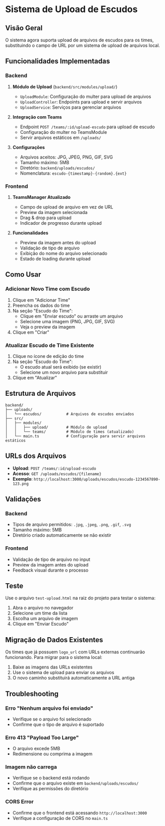 # Sistema de Upload de Escudos

## Visão Geral

O sistema agora suporta upload de arquivos de escudos para os times, substituindo o campo de URL por um sistema de upload de arquivos local.

## Funcionalidades Implementadas

### Backend

1. **Módulo de Upload** (`backend/src/modules/upload/`)
   - `UploadModule`: Configuração do multer para upload de arquivos
   - `UploadController`: Endpoints para upload e servir arquivos
   - `UploadService`: Serviços para gerenciar arquivos

2. **Integração com Teams**
   - Endpoint `POST /teams/:id/upload-escudo` para upload de escudo
   - Configuração do multer no TeamsModule
   - Servir arquivos estáticos em `/uploads/`

3. **Configurações**
   - Arquivos aceitos: JPG, JPEG, PNG, GIF, SVG
   - Tamanho máximo: 5MB
   - Diretório: `backend/uploads/escudos/`
   - Nomenclatura: `escudo-{timestamp}-{random}.{ext}`

### Frontend

1. **TeamsManager Atualizado**
   - Campo de upload de arquivo em vez de URL
   - Preview da imagem selecionada
   - Drag & drop para upload
   - Indicador de progresso durante upload

2. **Funcionalidades**
   - Preview da imagem antes do upload
   - Validação de tipo de arquivo
   - Exibição do nome do arquivo selecionado
   - Estado de loading durante upload

## Como Usar

### Adicionar Novo Time com Escudo

1. Clique em "Adicionar Time"
2. Preencha os dados do time
3. Na seção "Escudo do Time":
   - Clique em "Enviar escudo" ou arraste um arquivo
   - Selecione uma imagem (PNG, JPG, GIF, SVG)
   - Veja o preview da imagem
4. Clique em "Criar"

### Atualizar Escudo de Time Existente

1. Clique no ícone de edição do time
2. Na seção "Escudo do Time":
   - O escudo atual será exibido (se existir)
   - Selecione um novo arquivo para substituir
3. Clique em "Atualizar"

## Estrutura de Arquivos

```
backend/
├── uploads/
│   └── escudos/           # Arquivos de escudos enviados
├── src/
│   ├── modules/
│   │   ├── upload/        # Módulo de upload
│   │   └── teams/         # Módulo de times (atualizado)
│   └── main.ts            # Configuração para servir arquivos estáticos
```

## URLs dos Arquivos

- **Upload**: `POST /teams/:id/upload-escudo`
- **Acesso**: `GET /uploads/escudos/{filename}`
- **Exemplo**: `http://localhost:3000/uploads/escudos/escudo-1234567890-123.png`

## Validações

### Backend
- Tipos de arquivo permitidos: `.jpg`, `.jpeg`, `.png`, `.gif`, `.svg`
- Tamanho máximo: 5MB
- Diretório criado automaticamente se não existir

### Frontend
- Validação de tipo de arquivo no input
- Preview da imagem antes do upload
- Feedback visual durante o processo

## Teste

Use o arquivo `test-upload.html` na raiz do projeto para testar o sistema:

1. Abra o arquivo no navegador
2. Selecione um time da lista
3. Escolha um arquivo de imagem
4. Clique em "Enviar Escudo"

## Migração de Dados Existentes

Os times que já possuem `logo_url` com URLs externas continuarão funcionando. Para migrar para o sistema local:

1. Baixe as imagens das URLs existentes
2. Use o sistema de upload para enviar os arquivos
3. O novo caminho substituirá automaticamente a URL antiga

## Troubleshooting

### Erro "Nenhum arquivo foi enviado"
- Verifique se o arquivo foi selecionado
- Confirme que o tipo de arquivo é suportado

### Erro 413 "Payload Too Large"
- O arquivo excede 5MB
- Redimensione ou comprima a imagem

### Imagem não carrega
- Verifique se o backend está rodando
- Confirme que o arquivo existe em `backend/uploads/escudos/`
- Verifique as permissões do diretório

### CORS Error
- Confirme que o frontend está acessando `http://localhost:3000`
- Verifique a configuração de CORS no `main.ts` 